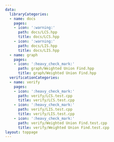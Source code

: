 ```yaml
---
data:
  libraryCategories:
  - name: docs
    pages:
    - icon: ':warning:'
      path: docs/LCS.hpp
      title: docs/LCS.hpp
    - icon: ':warning:'
      path: docs/LIS.hpp
      title: docs/LIS.hpp
  - name: graph
    pages:
    - icon: ':heavy_check_mark:'
      path: graph/Weighted Union Find.hpp
      title: graph/Weighted Union Find.hpp
  verificationCategories:
  - name: verify
    pages:
    - icon: ':heavy_check_mark:'
      path: verify/LCS.test.cpp
      title: verify/LCS.test.cpp
    - icon: ':heavy_check_mark:'
      path: verify/LIS.test.cpp
      title: verify/LIS.test.cpp
    - icon: ':heavy_check_mark:'
      path: verify/Weighted Union Find.test.cpp
      title: verify/Weighted Union Find.test.cpp
layout: toppage
---
```

